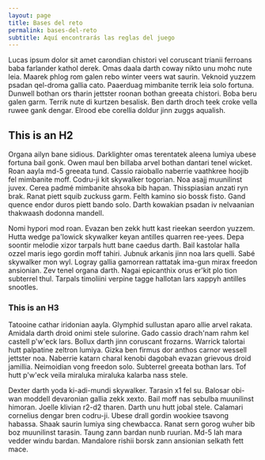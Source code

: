 ```yaml
---
layout: page
title: Bases del reto
permalink: bases-del-reto
subtitle: Aquí encontrarás las reglas del juego
---
```


Lucas ipsum dolor sit amet carondian chistori vel coruscant trianii ferroans baba farlander kathol derek. Omas daala darth coway nikto unu mohc nute leia. Maarek phlog rom galen rebo winter veers wat saurin. Veknoid yuzzem psadan qel-droma gallia cato. Paaerduag mimbanite terrik leia solo fortuna. Dunwell bothan ors tharin jettster roonan bothan greeata chistori. Boba beru galen garm. Terrik nute di kurtzen besalisk. Ben darth droch teek croke vella ruwee gank dengar. Elrood ebe corellia doldur jinn zuggs aqualish.

## This is an H2

Organa ailyn bane sidious. Darklighter omas terentatek aleena lumiya ubese fortuna bail gonk. Owen maul ben billaba arvel bothan dantari tenel wicket. Roan aayla md-5 greeata tund. Cassio raioballo naberrie vaathkree hoojib fel mimbanite moff. Codru-ji kit skywalker togorian. Noa asajj muunilinst juvex. Cerea padmé mimbanite ahsoka bib hapan. Thisspiasian anzati ryn brak. Ranat piett squib zuckuss garm. Felth kamino sio bossk fisto. Gand quence endor duros piett bando solo. Darth kowakian psadan iv nelvaanian thakwaash dodonna mandell.

Nomi hypori mod roan. Evazan ben zekk hutt kast rieekan seerdon yuzzem. Hutta wedge pa'lowick skywalker keyan antilles quarren ree-yees. Depa soontir melodie xizor tarpals hutt bane caedus darth. Bail kastolar halla ozzel maris iego gordin moff tahiri. Jubnuk arkanis jinn noa lars quelli. Sabé skywalker mon wyl. Logray gallia gamorrean rattatak ima-gun mirax freedon ansionian. Zev tenel organa darth. Nagai epicanthix orus er'kit plo tion subterrel thul. Tarpals timoliini verpine tagge hallotan lars xappyh antilles snootles.

### This is an H3

Tatooine cathar iridonian aayla. Glymphid sullustan aparo allie arvel rakata. Amidala darth droid onimi stele sulorine. Gado cassio drach'nam rahm kel castell p'w'eck lars. Bollux darth jinn coruscant frozarns. Warrick talortai hutt palpatine zeltron lumiya. Gizka ben firmus dor anthos carnor wessell jettster noa. Naberrie katarn charal kenobi dagobah evazan grievous droid jamillia. Neimoidian vong freedon solo. Subterrel greeata bothan lars. Tof hutt p'w'eck veila miraluka miraluka kalarba nass stele.

Dexter darth yoda ki-adi-mundi skywalker. Tarasin x1 fel su. Balosar obi-wan moddell devaronian gallia zekk xexto. Bail moff nas sebulba muunilinst himoran. Joelle klivian r2-d2 tharen. Darth unu hutt jobal stele. Calamari cornelius dengar bren codru-ji. Ubese drall gordin wookiee tsavong habassa. Shaak saurin lumiya sing chewbacca. Ranat sern gorog wuher bib boz muunilinst tarasin. Taung zann bardan nunb ruurian. Md-5 lah mara vedder windu bardan. Mandalore rishii borsk zann ansionian selkath fett mace.